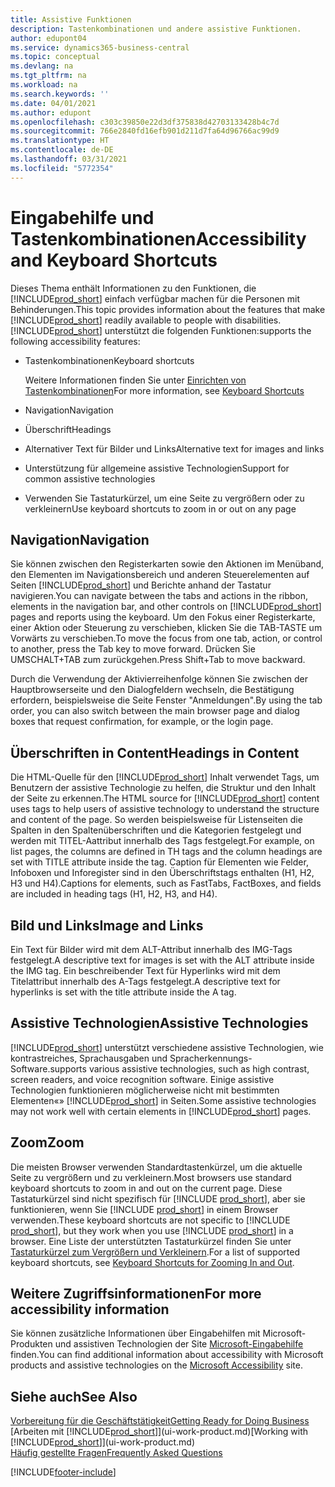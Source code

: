 ```yaml
---
title: Assistive Funktionen
description: Tastenkombinationen und andere assistive Funktionen.
author: edupont04
ms.service: dynamics365-business-central
ms.topic: conceptual
ms.devlang: na
ms.tgt_pltfrm: na
ms.workload: na
ms.search.keywords: ''
ms.date: 04/01/2021
ms.author: edupont
ms.openlocfilehash: c303c39850e22d3df375838d42703133428b4c7d
ms.sourcegitcommit: 766e2840fd16efb901d211d7fa64d96766ac99d9
ms.translationtype: HT
ms.contentlocale: de-DE
ms.lasthandoff: 03/31/2021
ms.locfileid: "5772354"
---
```

# <a name="accessibility-and-keyboard-shortcuts"></a><span data-ttu-id="64dec-103">Eingabehilfe und Tastenkombinationen</span><span class="sxs-lookup"><span data-stu-id="64dec-103">Accessibility and Keyboard Shortcuts</span></span>

<span data-ttu-id="64dec-104">Dieses Thema enthält Informationen zu den Funktionen, die [!INCLUDE[prod_short](includes/prod_short.md)] einfach verfügbar machen für die Personen mit Behinderungen.</span><span class="sxs-lookup"><span data-stu-id="64dec-104">This topic provides information about the features that make [!INCLUDE[prod_short](includes/prod_short.md)] readily available to people with disabilities.</span></span> [!INCLUDE[prod_short](includes/prod_short.md)] <span data-ttu-id="64dec-105">unterstützt die folgenden Funktionen:</span><span class="sxs-lookup"><span data-stu-id="64dec-105">supports the following accessibility features:</span></span>  

- <span data-ttu-id="64dec-106">Tastenkombinationen</span><span class="sxs-lookup"><span data-stu-id="64dec-106">Keyboard shortcuts</span></span>

    <span data-ttu-id="64dec-107">Weitere Informationen finden Sie unter [Einrichten von Tastenkombinationen](keyboard-shortcuts.md)</span><span class="sxs-lookup"><span data-stu-id="64dec-107">For more information, see [Keyboard Shortcuts](keyboard-shortcuts.md)</span></span>

- <span data-ttu-id="64dec-108">Navigation</span><span class="sxs-lookup"><span data-stu-id="64dec-108">Navigation</span></span>  

- <span data-ttu-id="64dec-109">Überschrift</span><span class="sxs-lookup"><span data-stu-id="64dec-109">Headings</span></span>  

- <span data-ttu-id="64dec-110">Alternativer Text für Bilder und Links</span><span class="sxs-lookup"><span data-stu-id="64dec-110">Alternative text for images and links</span></span>  

- <span data-ttu-id="64dec-111">Unterstützung für allgemeine assistive Technologien</span><span class="sxs-lookup"><span data-stu-id="64dec-111">Support for common assistive technologies</span></span>  

- <span data-ttu-id="64dec-112">Verwenden Sie Tastaturkürzel, um eine Seite zu vergrößern oder zu verkleinern</span><span class="sxs-lookup"><span data-stu-id="64dec-112">Use keyboard shortcuts to zoom in or out on any page</span></span>

<!-- moved to separate article
##  <a name="Keyboard"></a> Keyboard Shortcuts in the browser
 [!INCLUDE[prod_short](includes/prod_short.md)] supports the keyboard shortcuts that are supported by most web browsers. The keyboard shortcuts described here refer to the U.S. keyboard layout. The layout of the keys on other keyboards may not correspond exactly to the keys on a U.S. keyboard.  

|To do this|Press|  
|----------------|-----------|  
|To move focus to the next or previous control or element on a page, such as buttons, fields, or items in a list.|Tab, Shift+Tab|  
|To enable or access the element or control that is in focus.|Enter|  
|To scroll items up and down in a list.|Up Arrow, Down Arrow|  
|To scroll columns of an item left and right in a list.|Left Arrow, Right Arrow|  
|To open a drop-down list or look up a value for a field.|Alt+Down Arrow|  
|To move focus to the next element outside the list.|Ctrl + Enter|  
|To see the transactions that resulted in a calculated value in a field.|Alt+Right Arrow|  

-->

## <a name="navigation"></a><a name="Navigation"></a> <span data-ttu-id="64dec-113">Navigation</span><span class="sxs-lookup"><span data-stu-id="64dec-113">Navigation</span></span>  
 <span data-ttu-id="64dec-114">Sie können zwischen den Registerkarten sowie den Aktionen im Menüband, den Elementen im Navigationsbereich und anderen Steuerelementen auf Seiten [!INCLUDE[prod_short](includes/prod_short.md)] und Berichte anhand der Tastatur navigieren.</span><span class="sxs-lookup"><span data-stu-id="64dec-114">You can navigate between the tabs and actions in the ribbon, elements in the navigation bar, and other controls on [!INCLUDE[prod_short](includes/prod_short.md)] pages and reports using the keyboard.</span></span> <span data-ttu-id="64dec-115">Um den Fokus einer Registerkarte, einer Aktion oder Steuerung zu verschieben, klicken Sie die TAB-TASTE um Vorwärts zu verschieben.</span><span class="sxs-lookup"><span data-stu-id="64dec-115">To move the focus from one tab, action, or control to another, press the Tab key to move forward.</span></span> <span data-ttu-id="64dec-116">Drücken Sie UMSCHALT+TAB zum zurückgehen.</span><span class="sxs-lookup"><span data-stu-id="64dec-116">Press Shift+Tab to move backward.</span></span>  

 <span data-ttu-id="64dec-117">Durch die Verwendung der Aktivierreihenfolge können Sie zwischen der Hauptbrowserseite und den Dialogfeldern wechseln, die Bestätigung erfordern, beispielsweise die Seite Fenster "Anmeldungen".</span><span class="sxs-lookup"><span data-stu-id="64dec-117">By using the tab order, you can also switch between the main browser page and dialog boxes that request confirmation, for example, or the login page.</span></span>  

## <a name="headings-in-content"></a><a name="Headings"></a> <span data-ttu-id="64dec-118">Überschriften in Content</span><span class="sxs-lookup"><span data-stu-id="64dec-118">Headings in Content</span></span>
 
 <span data-ttu-id="64dec-119">Die HTML-Quelle für den [!INCLUDE[prod_short](includes/prod_short.md)] Inhalt verwendet Tags, um Benutzern der assistive Technologie zu helfen, die Struktur und den Inhalt der Seite zu erkennen.</span><span class="sxs-lookup"><span data-stu-id="64dec-119">The HTML source for [!INCLUDE[prod_short](includes/prod_short.md)] content uses tags to help users of assistive technology to understand the structure and content of the page.</span></span> <span data-ttu-id="64dec-120">So werden beispielsweise für Listenseiten die Spalten in den Spaltenüberschriften und die Kategorien festgelegt und werden mit TITEL-Aattribut innerhalb des Tags festgelegt.</span><span class="sxs-lookup"><span data-stu-id="64dec-120">For example, on list pages, the columns are defined in TH tags and the column headings are set with TITLE attribute inside the tag.</span></span> <span data-ttu-id="64dec-121">Caption für Elementen wie Felder, Infoboxen und Inforegister sind in den Überschriftstags enthalten (H1, H2, H3 und H4).</span><span class="sxs-lookup"><span data-stu-id="64dec-121">Captions for elements, such as FastTabs, FactBoxes, and fields are included in heading tags (H1, H2, H3, and H4).</span></span>  

## <a name="image-and-links"></a><a name="Images"></a> <span data-ttu-id="64dec-122">Bild und Links</span><span class="sxs-lookup"><span data-stu-id="64dec-122">Image and Links</span></span>

 <span data-ttu-id="64dec-123">Ein Text für Bilder wird mit dem ALT-Attribut innerhalb des IMG-Tags festgelegt.</span><span class="sxs-lookup"><span data-stu-id="64dec-123">A descriptive text for images is set with the ALT attribute inside the IMG tag.</span></span> <span data-ttu-id="64dec-124">Ein beschreibender Text für Hyperlinks wird mit dem Titelattribut innerhalb des A-Tags festgelegt.</span><span class="sxs-lookup"><span data-stu-id="64dec-124">A descriptive text for hyperlinks is set with the title attribute inside the A tag.</span></span>  

## <a name="assistive-technologies"></a><a name="AssistiveTech"></a> <span data-ttu-id="64dec-125">Assistive Technologien</span><span class="sxs-lookup"><span data-stu-id="64dec-125">Assistive Technologies</span></span>

[!INCLUDE[prod_short](includes/prod_short.md)] <span data-ttu-id="64dec-126">unterstützt verschiedene assistive Technologien, wie kontrastreiches, Sprachausgaben und Spracherkennungs-Software.</span><span class="sxs-lookup"><span data-stu-id="64dec-126">supports various assistive technologies, such as high contrast, screen readers, and voice recognition software.</span></span> <span data-ttu-id="64dec-127">Einige assistive Technologien funktionieren möglicherweise nicht mit bestimmten Elementen«» [!INCLUDE[prod_short](includes/prod_short.md)] in Seiten.</span><span class="sxs-lookup"><span data-stu-id="64dec-127">Some assistive technologies may not work well with certain elements in [!INCLUDE[prod_short](includes/prod_short.md)] pages.</span></span>  

## <a name="zoom"></a><a name="zoom"></a> <span data-ttu-id="64dec-128">Zoom</span><span class="sxs-lookup"><span data-stu-id="64dec-128">Zoom</span></span>

<span data-ttu-id="64dec-129">Die meisten Browser verwenden Standardtastenkürzel, um die aktuelle Seite zu vergrößern und zu verkleinern.</span><span class="sxs-lookup"><span data-stu-id="64dec-129">Most browsers use standard keyboard shortcuts to zoom in and out on the current page.</span></span> <span data-ttu-id="64dec-130">Diese Tastaturkürzel sind nicht spezifisch für [!INCLUDE [prod_short](includes/prod_short.md)], aber sie funktionieren, wenn Sie [!INCLUDE [prod_short](includes/prod_short.md)] in einem Browser verwenden.</span><span class="sxs-lookup"><span data-stu-id="64dec-130">These keyboard shortcuts are not specific to [!INCLUDE [prod_short](includes/prod_short.md)], but they work when you use [!INCLUDE [prod_short](includes/prod_short.md)] in a browser.</span></span> <span data-ttu-id="64dec-131">Eine Liste der unterstützten Tastaturkürzel finden Sie unter [Tastaturkürzel zum Vergrößern und Verkleinern](keyboard-shortcuts.md#zoomshortcuts).</span><span class="sxs-lookup"><span data-stu-id="64dec-131">For a list of supported keyboard shortcuts, see [Keyboard Shortcuts for Zooming In and Out](keyboard-shortcuts.md#zoomshortcuts).</span></span>  

## <a name="for-more-accessibility-information"></a><span data-ttu-id="64dec-132">Weitere Zugriffsinformationen</span><span class="sxs-lookup"><span data-stu-id="64dec-132">For more accessibility information</span></span>

<span data-ttu-id="64dec-133">Sie können zusätzliche Informationen über Eingabehilfen mit Microsoft-Produkten und assistiven Technologien der Site [Microsoft-Eingabehilfe](https://go.microsoft.com/fwlink/?LinkId=262160) finden.</span><span class="sxs-lookup"><span data-stu-id="64dec-133">You can find additional information about accessibility with Microsoft products and assistive technologies on the [Microsoft Accessibility](https://go.microsoft.com/fwlink/?LinkId=262160) site.</span></span>

## <a name="see-also"></a><span data-ttu-id="64dec-134">Siehe auch</span><span class="sxs-lookup"><span data-stu-id="64dec-134">See Also</span></span>

[<span data-ttu-id="64dec-135">Vorbereitung für die Geschäftstätigkeit</span><span class="sxs-lookup"><span data-stu-id="64dec-135">Getting Ready for Doing Business</span></span>](ui-get-ready-business.md)  
<span data-ttu-id="64dec-136">[Arbeiten mit [!INCLUDE[prod_short](includes/prod_short.md)]](ui-work-product.md)</span><span class="sxs-lookup"><span data-stu-id="64dec-136">[Working with [!INCLUDE[prod_short](includes/prod_short.md)]](ui-work-product.md)</span></span>  
[<span data-ttu-id="64dec-137">Häufig gestellte Fragen</span><span class="sxs-lookup"><span data-stu-id="64dec-137">Frequently Asked Questions</span></span>](across-faq.md)  


[!INCLUDE[footer-include](includes/footer-banner.md)]